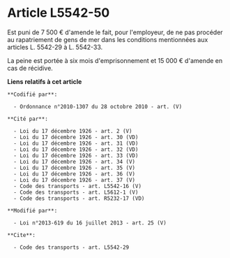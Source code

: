 # Article L5542-50

Est puni de 7 500 € d'amende le fait, pour l'employeur, de ne pas procéder au rapatriement de gens de mer dans les conditions
mentionnées aux articles L. 5542-29 à L. 5542-33. 

La peine est portée à six mois d'emprisonnement et 15 000 € d'amende en cas de récidive.

**Liens relatifs à cet article**

	**Codifié par**:

	  - Ordonnance n°2010-1307 du 28 octobre 2010 - art. (V)

	**Cité par**:

	  - Loi du 17 décembre 1926 - art. 2 (V)
	  - Loi du 17 décembre 1926 - art. 30 (VD)
	  - Loi du 17 décembre 1926 - art. 31 (VD)
	  - Loi du 17 décembre 1926 - art. 32 (VD)
	  - Loi du 17 décembre 1926 - art. 33 (VD)
	  - Loi du 17 décembre 1926 - art. 34 (V)
	  - Loi du 17 décembre 1926 - art. 35 (V)
	  - Loi du 17 décembre 1926 - art. 36 (V)
	  - Loi du 17 décembre 1926 - art. 37 (V)
	  - Code des transports - art. L5542-16 (V)
	  - Code des transports - art. L5612-1 (V)
	  - Code des transports - art. R5232-17 (VD)

	**Modifié par**:

	  - Loi n°2013-619 du 16 juillet 2013 - art. 25 (V)

	**Cite**:

	  - Code des transports - art. L5542-29
